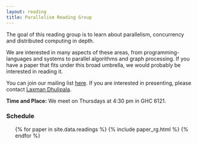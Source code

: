 ```yaml
---
layout: reading
title: Parallelism Reading Group
---
```


The goal of this reading group is to learn about parallelism, concurrency and distributed computing in depth.

We are interested in many aspects of these areas, from programming-languages and systems to parallel algorithms and graph processing. If you have a paper that fits under this broad umbrella, we would probably be interested in reading it. 

You can join our mailing list [here][ml]. If you are interested in presenting, please contact [Laxman Dhulipala][ldh].

**Time and Place:** We meet on Thursdays at 4:30 pm in GHC 6121. 

[ml]: https://lists.andrew.cmu.edu/mailman/listinfo/parallel-rg
[ldh]: mailto:ldhulipa@cs.cmu.edu

### Schedule

<ul>
{% for paper in site.data.readings %}
  {% include paper_rg.html %}
{% endfor %}
</ul>
